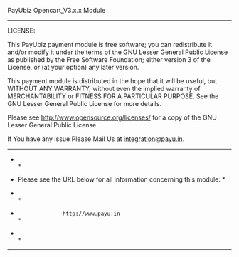 PayUbiz Opencart_V3.x.x Module

-----------------------------------------------------------------------------

LICENSE:

This PayUbiz payment module is free software; you can redistribute it and/or modify
it under the terms of the GNU Lesser General Public License as published
by the Free Software Foundation; either version 3 of the License, or (at
your option) any later version.

This payment module is distributed in the hope that it will be useful, but
WITHOUT ANY WARRANTY; without even the implied warranty of MERCHANTABILITY
or FITNESS FOR A PARTICULAR PURPOSE. See the GNU Lesser General Public
License for more details.

Please see http://www.opensource.org/licenses/ for a copy of the GNU Lesser
General Public License.

If You have any Issue Please Mail Us at integration@payu.in.


******************************************************************************
*                                                                            *
*    Please see the URL below for all information concerning this module:    *
*                                                                            *
*                   http://www.payu.in                                       *
*                                                                            *
******************************************************************************